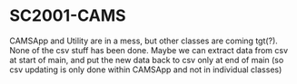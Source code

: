# SC2001-CAMS

CAMSApp and Utility are in a mess, but other classes are coming tgt(?).
None of the csv stuff has been done. Maybe we can extract data from csv at start of main, and put the new data back to csv only at end of main (so csv updating is only done within CAMSApp and not in individual classes)
